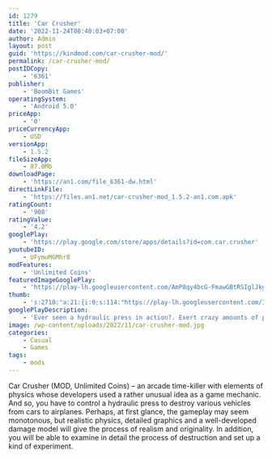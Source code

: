 ```yaml
---
id: 1279
title: 'Car Crusher'
date: '2022-11-24T08:40:03+07:00'
author: Admin
layout: post
guid: 'https://kindmod.com/car-crusher-mod/'
permalink: /car-crusher-mod/
postIDCopy:
    - '6361'
publisher:
    - 'BoomBit Games'
operatingSystem:
    - 'Android 5.0'
priceApp:
    - '0'
priceCurrencyApp:
    - USD
versionApp:
    - 1.5.2
fileSizeApp:
    - 87.0Mb
downloadPage:
    - 'https://an1.com/file_6361-dw.html'
directLinkFile:
    - 'https://files.an1.net/car-crusher-mod_1.5.2-an1.com.apk'
ratingCount:
    - '908'
ratingValue:
    - '4.2'
googlePlay:
    - 'https://play.google.com/store/apps/details?id=com.car.crusher'
youtubeID:
    - UFymuMGMhr8
modFeatures:
    - 'Unlimited Coins'
featuredImageGooglePlay:
    - 'https://play-lh.googleusercontent.com/AmP8qy4bcG-FmawGBtRSIglJkgMi0emll1vmbo5ky6iWStBQMz1bHo9A3kHOW-NH98g'
thumb:
    - 's:2710:"a:21:{i:0;s:114:"https://play-lh.googleusercontent.com/IqSf9dnzBW7-C4-vJQZ5TrPvz6vpPU2vdUR4vVBf_wC7zHzGtmmm5PNo1KszGnP6iw=w526-h296";i:1;s:115:"https://play-lh.googleusercontent.com/ZvR9Hh0hV5PTugcw2ayFxSxc2b61ire1MRXCWDAujdJci1var6B9SyhHfLSTryizPSY=w526-h296";i:2;s:115:"https://play-lh.googleusercontent.com/sKk9ILWYxVoUjjDF-dJacBkvMEK8mkRyKbCqKwt4EbZr9xfacV3sdQl_nfaKL5rHPOE=w526-h296";i:3;s:116:"https://play-lh.googleusercontent.com/bQm9fFzvTNxGzlfOoQ45sSs-d1bcOHweXDpcaTjNG3XiYlpe7ruoA_HFm4Nvjz2JaLpR=w526-h296";i:4;s:115:"https://play-lh.googleusercontent.com/ndt1O0X42bZMBsT2F53NL_tK5aCMgDiaqPfav9vHwXkx8xZ-unOVyxcIU0gALSFCNvM=w526-h296";i:5;s:115:"https://play-lh.googleusercontent.com/OAvIXtDGvCPFIEXLs5DZsv4ZxQ1jaL7p2fv6F6qzMJJ1HnGlFcBFE2nye87KZ4Dg264=w526-h296";i:6;s:116:"https://play-lh.googleusercontent.com/KWOdWAsZxpB1wAww6Tgr2uc9CJuc_CJMxMz0H9p_infNSI3zzs5UQCQRduYW9Ra09Qpr=w526-h296";i:7;s:115:"https://play-lh.googleusercontent.com/2d5eaf2SxeG9rFnhePXVjQCx3fXYkIN5PE8Z3hbyhp25OBK6eWVkYkTuJoXmng7dXoQ=w526-h296";i:8;s:116:"https://play-lh.googleusercontent.com/P5uT4XcsCIp0d1njtgTTe4ajOD_eTr-_rXiREIablHpDK9A69RFJKOwKxdU4sPeNIbWF=w526-h296";i:9;s:115:"https://play-lh.googleusercontent.com/JRNW2_b1g_KIxvmxztNhLbCZvVcqO_UpSSI2bONzB2bh9QvgmJ6Lwqor9A45Rs8c5G8=w526-h296";i:10;s:115:"https://play-lh.googleusercontent.com/HTbi7sUYzcRxmMKeuMmVNvhk49vIswDJiATclq3qH5D9S8eEfmpfK8D_K-rINe77vxQ=w526-h296";i:11;s:115:"https://play-lh.googleusercontent.com/zvGGPYabS6B58Y7jYpP3OQSib0gCBAeWoR8bTa5NmJz7PcpPg2RddKSHMZ_lR1eKxKw=w526-h296";i:12;s:115:"https://play-lh.googleusercontent.com/1TDcuQiSbl0HiXd-tu_yga7vzeLaNdPhz3g0H-X_1xg55sXxENxUMc3yZ3Tukb4lMKQ=w526-h296";i:13;s:116:"https://play-lh.googleusercontent.com/nMLyKrnNONDX39Gxc-e078HEfJ-pCaloT3L3NDzejlv7WwqWwSP17u0i8eyL-CRneZhm=w526-h296";i:14;s:115:"https://play-lh.googleusercontent.com/oIl-Z2gD5VLJgh1zzjzzLwYUqemqu0DzTO0R1RnBvoi3hVEYu1aQOsQ0-oUTAhGTMbs=w526-h296";i:15;s:114:"https://play-lh.googleusercontent.com/wHZ0LpM53QAcOb50_jZyYZvBT5GNL0mzCK2KIZxyGIqFWcPU024mwp3whKIz5LwhaQ=w526-h296";i:16;s:116:"https://play-lh.googleusercontent.com/amUB_kpij0IYtbUQKJbUpgWTE9rl6smWJzhuizyH6NfM69xMkzo1RDGmq1YW4B6I20ui=w526-h296";i:17;s:115:"https://play-lh.googleusercontent.com/KhlnkQaIGpMXw5u7HErXjpXtqOu8LO26MC3UeT10mnkn7mSz8WboGNS74iisp-Gnxts=w526-h296";i:18;s:116:"https://play-lh.googleusercontent.com/mcEU8grSZ5vGZ8NYImdAKyZ3OQRYuH_cyfALf_S74suZDaDxvQBmKqcUp7cGRWA5p33T=w526-h296";i:19;s:115:"https://play-lh.googleusercontent.com/ST0ZhoutYaR-pE7vEhdLM4GB74elRjNsMcpyDkzS5Nb_irN4qVOvB2uw3bTkWRZ8aMM=w526-h296";i:20;s:115:"https://play-lh.googleusercontent.com/M6yZkr_Y64FET-JLdH-yP4Wawc0wIGAWhhUdVMxAMH2woOknRynpmC6eo4KznCDXuvQ=w526-h296";}";'
googlePlayDescription:
    - 'Ever seen a hydraulic press in action?. Exert crazy amounts of pressure on dozens of cars and watch what happens!. Crush cars, boats and more!'
image: /wp-content/uploads/2022/11/car-crusher-mod.jpg
categories:
    - Casual
    - Games
tags:
    - mods
---
```


Car Crusher (MOD, Unlimited Coins) – an arcade time-killer with elements of physics whose developers used a rather unusual idea as a game mechanic. And so, you have to control a hydraulic press to destroy various vehicles from cars to airplanes. Perhaps, at first glance, the gameplay may seem monotonous, but realistic physics, detailed graphics and a well-developed damage model will give the process of realism and originality. In addition, you will be able to examine in detail the process of destruction and set up a kind of experiment.